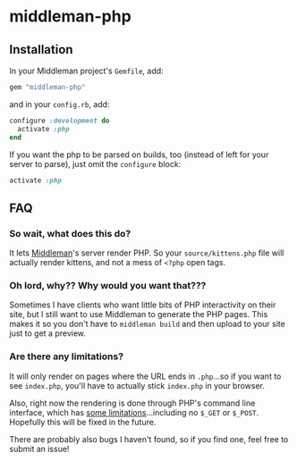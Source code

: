 # middleman-php

## Installation

In your Middleman project's `Gemfile`, add:

```ruby
gem "middleman-php"
```

and in your `config.rb`, add:

```ruby
configure :development do
  activate :php
end
```

If you want the php to be parsed on builds, too (instead of left for your server to parse), just omit the `configure` block:

```ruby
activate :php
```

## FAQ

### So wait, what does this do?

It lets [Middleman](https://github.com/middleman/middleman)'s server render PHP. So your `source/kittens.php` file will actually render kittens, and not a mess of `<?php` open tags.

### Oh lord, why?? Why would you want that???

Sometimes I have clients who want little bits of PHP interactivity on their site, but I still want to use Middleman to generate the PHP pages. This makes it so you don't have to `middleman build` and then upload to your site just to get a preview.

### Are there any limitations?

It will only render on pages where the URL ends in `.php`...so if you want to see `index.php`, you'll have to actually stick `index.php` in your browser.

Also, right now the rendering is done through PHP's command line interface, which has [some limitations](http://www.php.net/manual/en/features.commandline.differences.php)...including no `$_GET` or `$_POST`. Hopefully this will be fixed in the future.

There are probably also bugs I haven't found, so if you find one, feel free to submit an issue!
